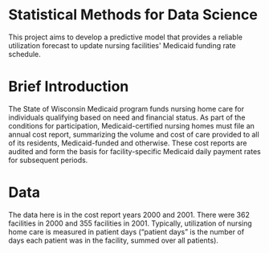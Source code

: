# Statistical Methods for Data Science
This project aims to develop a predictive model that provides a reliable utilization forecast to update nursing facilities' Medicaid funding rate schedule.

# Brief Introduction
The State of Wisconsin Medicaid program funds nursing home care for individuals
qualifying based on need and financial status. As part of the conditions for
participation, Medicaid-certified nursing homes must file an annual cost report,
summarizing the volume and cost of care provided to all of its residents, Medicaid-funded and otherwise. 
These cost reports are audited and form the basis for
facility-specific Medicaid daily payment rates for subsequent periods.
# Data
The data here is in the cost report years 2000 and 2001. There were 362 facilities
in 2000 and 355 facilities in 2001. Typically, utilization of nursing home care is
measured in patient days (“patient days” is the number of days each patient was
in the facility, summed over all patients).
